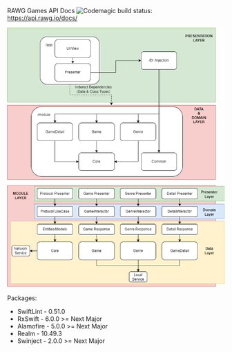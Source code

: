 RAWG Games API Docs ![Codemagic build status](https://api.codemagic.io/apps/67f3e4681468126bef9b38db/workflows/ios-native-workflow/status_badge.svg): <br>
https://api.rawg.io/docs/

![GimPlay Structure](./GimPlay%20Structure.png)

Packages:
- SwiftLint - 0.51.0
- RxSwift - 6.0.0 >= Next Major
- Alamofire - 5.0.0 >= Next Major
- Realm - 10.49.3
- Swinject - 2.0.0 >= Next Major
